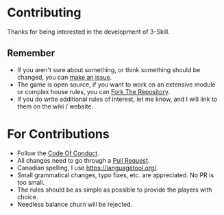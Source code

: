 # Contributing
Thanks for being interested in the development of 3-Skill. 

## Remember
* If you aren't sure about something, or think something should be changed, you can [make an issue](https://github.com/bombasticSlacks/3-skill/issues/new/choose).
* The game is open source, if you want to work on an extensive module or complex house rules, you can [Fork The Repository](https://github.com/bombasticSlacks/3-skill/fork).
* If you do write additional rules of interest, let me know, and I will link to them on the wiki / website.

# For Contributions
* Follow the [Code Of Conduct](https://github.com/bombasticSlacks/3-skill/blob/main/CODE_OF_CONDUCT.md).
* All changes need to go through a [Pull Request](https://github.com/bombasticSlacks/3-skill/compare).
* Canadian spelling, I use https://languagetool.org/.
* Small grammatical changes, typo fixes, etc. are appreciated. No PR is too small.
* The rules should be as simple as possible to provide the players with choice.
* Needless balance churn will be rejected.
